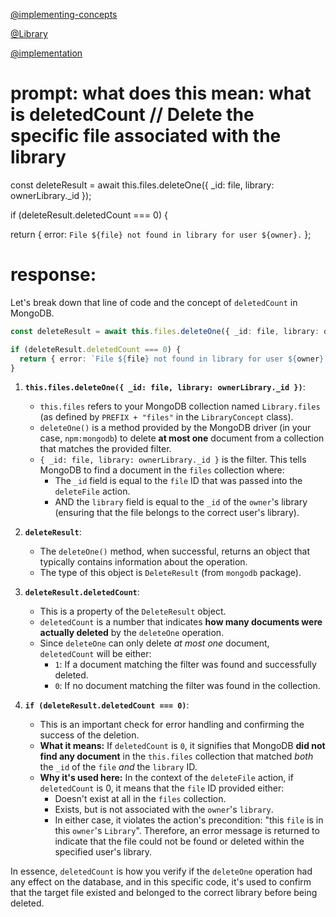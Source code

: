 [@implementing-concepts](../background/implementing-concepts.md)

[@Library](../concepts/Library/Library.md)

[@implementation](../concepts/Library/implementation.md)

# prompt: what does this mean: what is deletedCount // Delete the specific file associated with the library

const deleteResult = await this.files.deleteOne({ _id: file, library: ownerLibrary._id });

if (deleteResult.deletedCount === 0) {

return { error: `File ${file} not found in library for user ${owner}.` };
# response:

Let's break down that line of code and the concept of `deletedCount` in MongoDB.

```typescript
const deleteResult = await this.files.deleteOne({ _id: file, library: ownerLibrary._id });

if (deleteResult.deletedCount === 0) {
  return { error: `File ${file} not found in library for user ${owner}.` };
}
```

1.  **`this.files.deleteOne({ _id: file, library: ownerLibrary._id })`**:
    *   `this.files` refers to your MongoDB collection named `Library.files` (as defined by `PREFIX + "files"` in the `LibraryConcept` class).
    *   `deleteOne()` is a method provided by the MongoDB driver (in your case, `npm:mongodb`) to delete **at most one** document from a collection that matches the provided filter.
    *   `{ _id: file, library: ownerLibrary._id }` is the filter. This tells MongoDB to find a document in the `files` collection where:
        *   The `_id` field is equal to the `file` ID that was passed into the `deleteFile` action.
        *   AND the `library` field is equal to the `_id` of the `owner`'s library (ensuring that the file belongs to the correct user's library).

2.  **`deleteResult`**:
    *   The `deleteOne()` method, when successful, returns an object that typically contains information about the operation.
    *   The type of this object is `DeleteResult` (from `mongodb` package).

3.  **`deleteResult.deletedCount`**:
    *   This is a property of the `DeleteResult` object.
    *   `deletedCount` is a number that indicates **how many documents were actually deleted** by the `deleteOne` operation.
    *   Since `deleteOne` can only delete *at most one* document, `deletedCount` will be either:
        *   `1`: If a document matching the filter was found and successfully deleted.
        *   `0`: If no document matching the filter was found in the collection.

4.  **`if (deleteResult.deletedCount === 0)`**:
    *   This is an important check for error handling and confirming the success of the deletion.
    *   **What it means:** If `deletedCount` is `0`, it signifies that MongoDB **did not find any document** in the `this.files` collection that matched *both* the `_id` of the `file` *and* the `library` ID.
    *   **Why it's used here:** In the context of the `deleteFile` action, if `deletedCount` is 0, it means that the `file` ID provided either:
        *   Doesn't exist at all in the `files` collection.
        *   Exists, but is not associated with the `owner`'s `library`.
        *   In either case, it violates the action's precondition: "this `file` is in this `owner`'s `Library`". Therefore, an error message is returned to indicate that the file could not be found or deleted within the specified user's library.

In essence, `deletedCount` is how you verify if the `deleteOne` operation had any effect on the database, and in this specific code, it's used to confirm that the target file existed and belonged to the correct library before being deleted.